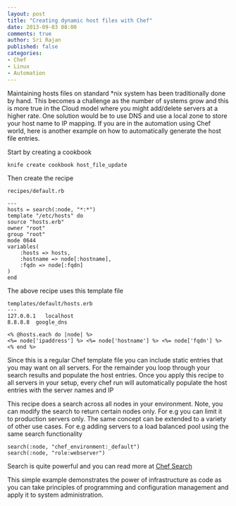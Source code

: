 ```yaml
---
layout: post
title: "Creating dynamic host files with Chef"
date: 2013-09-03 08:00
comments: true
author: Sri Rajan
published: false
categories: 
- Chef
- Linux
- Automation
---
```


Maintaining hosts files on standard *nix system has been traditionally done by hand. This becomes a challenge as the number of systems grow and this is more true in the Cloud model where you might add/delete servers at a higher rate.   One solution would be to use DNS and use a local zone to store your host name to IP mapping.  If you are in the automation using Chef world, here is another example on how to automatically generate the host file entries.<!--More-->

Start by creating a cookbook

	knife create cookbook host_file_update

Then create the recipe

	recipes/default.rb

	---
	hosts = search(:node, "*:*")
	template "/etc/hosts" do
  	source "hosts.erb"
  	owner "root"
  	group "root"
  	mode 0644
  	variables(
    	:hosts => hosts,
    	:hostname => node[:hostname],
    	:fqdn => node[:fqdn]
  	)
	end

The above recipe uses this template file 

	templates/default/hosts.erb 
	---
	127.0.0.1   localhost
	8.8.8.8  google_dns

	<% @hosts.each do |node| %>
	<%= node['ipaddress'] %> <%= node['hostname'] %> <%= node['fqdn'] %>
	<% end %>

Since this is a regular Chef template file you can include static entries that you may want on all servers.  For the remainder you loop through your search results and populate the host entries. Once you apply this recipe to all servers in your setup, every chef run will automatically populate the host entries with the server names and IP

This recipe does a search across all nodes in your environment. Note, you can modify the search to return certain nodes only. For e.g you can limit it to production servers only. 
The same concept can be extended to a variety of other use cases. For e.g adding servers to a load balanced pool using the same search functionality

	search(:node, "chef_environment:_default")
	search(:node, "role:webserver")

Search is quite powerful and you can read more at [Chef Search](http://docs.opscode.com/essentials_search.html)

This simple example demonstrates the power of infrastructure as code as you can take principles of programming and configuration management and apply it to system administration.  

